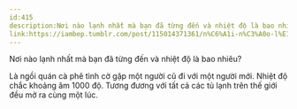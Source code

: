 ```yaml
---
id:415
description:Nơi nào lạnh nhất mà bạn đã từng đến và nhiệt độ là bao nhiêu?
link:https://iambep.tumblr.com/post/115014371361/n%C6%A1i-n%C3%A0o-l%E1%BA%A1nh-nh%E1%BA%A5t-m%C3%A0-b%E1%BA%A1n-%C4%91%C3%A3-t%E1%BB%ABng-%C4%91%E1%BA%BFn-v%C3%A0-nhi%E1%BB%87t-%C4%91%E1%BB%99
---
```


Nơi nào lạnh nhất mà bạn đã từng đến và nhiệt độ là bao nhiêu?

Là ngồi quán cà phê tình cờ gặp một người cũ đi với một người mới. Nhiệt
độ chắc khoảng âm 1000 độ. Tương đương với tất cả các tủ lạnh trên thế giới
đều mở ra cùng một lúc.